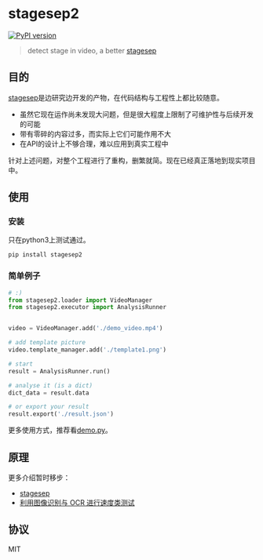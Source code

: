# stagesep2

[![PyPI version](https://badge.fury.io/py/stagesep2.svg)](https://badge.fury.io/py/stagesep2)

> detect stage in video, a better [stagesep](https://github.com/williamfzc/stagesep)

## 目的

[stagesep](https://github.com/williamfzc/stagesep)是边研究边开发的产物，在代码结构与工程性上都比较随意。

- 虽然它现在运作尚未发现大问题，但是很大程度上限制了可维护性与后续开发的可能
- 带有零碎的内容过多，而实际上它们可能作用不大
- 在API的设计上不够合理，难以应用到真实工程中

针对上述问题，对整个工程进行了重构，删繁就简。现在已经真正落地到现实项目中。

## 使用

### 安装

只在python3上测试通过。

```pip install stagesep2```

### 简单例子

```python
# :)
from stagesep2.loader import VideoManager
from stagesep2.executor import AnalysisRunner


video = VideoManager.add('./demo_video.mp4')

# add template picture
video.template_manager.add('./template1.png')

# start
result = AnalysisRunner.run()

# analyse it (is a dict)
dict_data = result.data

# or export your result
result.export('./result.json')
```

更多使用方式，推荐看[demo.py](demo.py)。

## 原理

更多介绍暂时移步：

- [stagesep](https://github.com/williamfzc/stagesep)
- [利用图像识别与 OCR 进行速度类测试](https://testerhome.com/topics/16063)

## 协议

MIT
